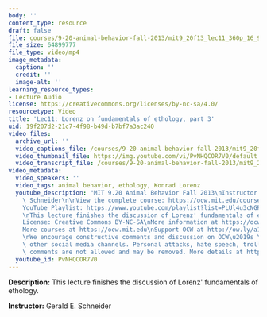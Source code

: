 ```yaml
---
body: ''
content_type: resource
draft: false
file: courses/9-20-animal-behavior-fall-2013/mit9_20f13_lec11_360p_16_9.mp4
file_size: 64899777
file_type: video/mp4
image_metadata:
  caption: ''
  credit: ''
  image-alt: ''
learning_resource_types:
- Lecture Audio
license: https://creativecommons.org/licenses/by-nc-sa/4.0/
resourcetype: Video
title: 'Lec11: Lorenz on fundamentals of ethology, part 3'
uid: 19f207d2-21c7-4f98-b49d-b7bf7a3ac240
video_files:
  archive_url: ''
  video_captions_file: /courses/9-20-animal-behavior-fall-2013/mit9_20f13_lec11_captions.vtt
  video_thumbnail_file: https://img.youtube.com/vi/PvNHQCOR7V0/default.jpg
  video_transcript_file: /courses/9-20-animal-behavior-fall-2013/mit9_20f13_lec11_transcript.pdf
video_metadata:
  video_speakers: ''
  video_tags: animal behavior, ethology, Konrad Lorenz
  youtube_description: "MIT 9.20 Animal Behavior Fall 2013\nInstructor: Gerald E.\
    \ Schneider\n\nView the complete course: https://ocw.mit.edu/courses/9-20-animal-behavior-fall-2013/\n\
    YouTube Playlist: https://www.youtube.com/playlist?list=PLUl4u3cNGP63TbPEWYEKOq8yAN8mEP_5O\n\
    \nThis lecture finishes the discussion of Lorenz' fundamentals of ethology.\n\n\
    License: Creative Commons BY-NC-SA\nMore information at https://ocw.mit.edu/terms\n\
    More courses at https://ocw.mit.edu\nSupport OCW at http://ow.ly/a1If50zVRlQ\n\
    \nWe encourage constructive comments and discussion on OCW\u2019s YouTube and\
    \ other social media channels. Personal attacks, hate speech, trolling, and inappropriate\
    \ comments are not allowed and may be removed. More details at https://ocw.mit.edu/comments."
  youtube_id: PvNHQCOR7V0
---
```

**Description:** This lecture finishes the discussion of Lorenz' fundamentals of ethology.

**Instructor:** Gerald E. Schneider